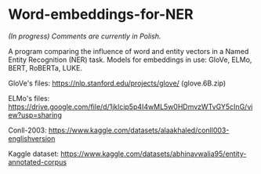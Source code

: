 # Word-embeddings-for-NER

*(In progress)*
*Comments are currently in Polish.*

A program comparing the influence of word and entity vectors in a Named Entity Recognition (NER) task.
Models for embeddings in use: GloVe, ELMo, BERT, RoBERTa, LUKE.

GloVe's files: https://nlp.stanford.edu/projects/glove/ (glove.6B.zip)

ELMo's files: https://drive.google.com/file/d/1jklcip5p4I4wML5w0HDmvzWTvGY5cInG/view?usp=sharing

Conll-2003: https://www.kaggle.com/datasets/alaakhaled/conll003-englishversion

Kaggle dataset: https://www.kaggle.com/datasets/abhinavwalia95/entity-annotated-corpus
